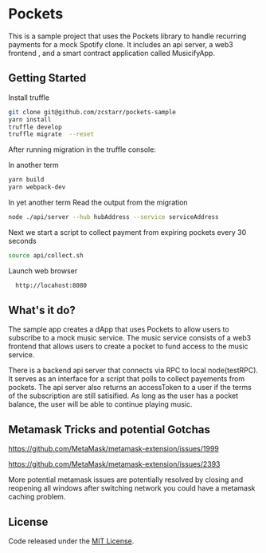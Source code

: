 # Pockets


This is a sample project that uses the Pockets library to handle recurring payments for a mock Spotify clone. It includes an api server, a web3 frontend , and a smart contract application called MusicifyApp.

## Getting Started
Install truffle
```sh
git clone git@github.com/zcstarr/pockets-sample
yarn install
truffle develop
truffle migrate  --reset
```

After running migration in the truffle console:

In another term
```sh
yarn build
yarn webpack-dev
```

In yet another term
Read the output from the migration  
```sh
node ./api/server --hub hubAddress --service serviceAddress
```
Next we start a script to collect payment from expiring pockets every 30 seconds
```sh
source api/collect.sh
```

Launch web browser
```sh
  http://locahost:8080
```

## What's it do? 
The sample app creates a dApp that uses Pockets to allow users to subscribe to a mock music service. The music service consists of a web3 frontend that allows users to create a pocket to fund access to the music service.

There is a backend api server that connects via RPC to local node(testRPC). It serves as an interface for a script that polls to collect payements from pockets. The api server also returns an accessToken to a user if the terms of the subscription are still satisified. As long as the user has a pocket balance, the user will be able to continue playing music.

## Metamask Tricks and potential Gotchas
https://github.com/MetaMask/metamask-extension/issues/1999

https://github.com/MetaMask/metamask-extension/issues/2393

More potential metamask issues are potentially resolved by closing and reopening all windows after switching network you could have a metamask caching problem.

## License
Code released under the [MIT License](https://github.com/Pockets/smart-pockets/blob/master/LICENSE).
